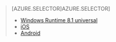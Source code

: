 > [AZURE.SELECTOR]AZURE.SELECTOR]
> 
> * [Windows Runtime 8.1 universal](../articles/notification-hubs/notification-hubs-aspnet-backend-windows-dotnet-notify-users.md)
> * [iOS](../articles/notification-hubs/notification-hubs-aspnet-backend-ios-notify-users.md)
> * [Android](../articles/notification-hubs/notification-hubs-aspnet-backend-android-notify-users.md)
> 
> 
